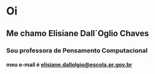 # Oi
## Me chamo Elisiane Dall´Oglio Chaves 
### Sou professora de Pensamento Computacional
#### meu e-mail é elisiane.dallolgio@escola.pr.gov.br


